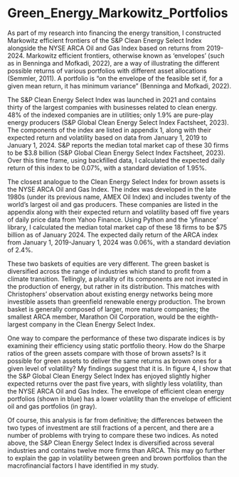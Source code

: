 # Green_Energy_Markowitz_Portfolios
As part of my research into financing the energy transition, I constructed Markowitz efficient frontiers of the S&P Clean Energy Select Index alongside the NYSE ARCA Oil and Gas Index based on returns from 2019-2024. Markowitz efficient frontiers, otherwise known as ‘envelopes’ (such as in Benninga and Mofkadi, 2022), are a way of illustrating the different possible returns of various portfolios with different asset allocations (Semmler, 2011). A portfolio is “on the envelope of the feasible set if, for a given mean return, it has minimum variance” (Benninga and Mofkadi, 2022). 

The S&P Clean Energy Select Index was launched in 2021 and contains thirty of the largest companies with businesses related to clean energy. 48% of the indexed companies are in utilities; only 1.9% are pure-play energy producers (S&P Global Clean Energy Select Index Factsheet, 2023). The components of the index are listed in appendix 1, along with their expected return and volatility based on data from January 1, 2019 to January 1, 2024. S&P reports the median total market cap of these 30 firms to be $3.8 billion (S&P Global Clean Energy Select Index Factsheet, 2023). Over this time frame, using backfilled data, I calculated the expected daily return of this index to be 0.07%, with a standard deviation of 1.95%.

The closest analogue to the Clean Energy Select Index for brown assets is the NYSE ARCA Oil and Gas Index. The index was developed in the late 1980s (under its previous name, AMEX Oil Index) and includes twenty of the world’s largest oil and gas producers. These companies are listed in the appendix along with their expected return and volatility based off five years of daily price data from Yahoo Finance. Using Python and the ‘yfinance’ library, I calculated the median total market cap of these 18 firms to be $75 billion as of January 2024. The expected daily return of the ARCA index from January 1, 2019-January 1, 2024 was 0.06%, with a standard deviation of 2.4%.

These two baskets of equities are very different. The green basket is diversified across the range of industries which stand to profit from a climate transition. Tellingly, a plurality of its components are not invested in the production of energy, but rather in its distribution. This matches with Christophers’ observation about existing energy networks being more investible assets than greenfield renewable energy production. The brown basket is generally composed of larger, more mature companies; the smallest ARCA member, Marathon Oil Corporation, would be the eighth-largest company in the Clean Energy Select Index. 

One way to compare the performance of these two disparate indices is by examining their efficiency using static portfolio theory. How do the Sharpe ratios of the green assets compare with those of brown assets? Is it possible for green assets to deliver the same returns as brown ones for a given level of volatility? My findings suggest that it is. In figure 4, I show that the S&P Global Clean Energy Select Index has enjoyed slightly higher expected returns over the past five years, with slightly less volatility, than the NYSE ARCA Oil and Gas Index. The envelope of efficient clean energy portfolios (shown in blue) has a lower volatility than the envelope of efficient oil and gas portfolios (in gray).

Of course, this analysis is far from definitive; the differences between the two types of investment are still fractions of a percent, and there are a number of problems with trying to compare these two indices. As noted above, the S&P Clean Energy Select Index is diversified across several industries and contains twelve more firms than ARCA. This may go further to explain the gap in volatility between green and brown portfolios than the macrofinancial factors I have identified in my study. 
